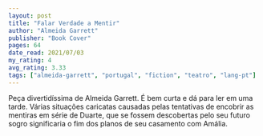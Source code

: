 ```yaml
---
layout: post
title: "Falar Verdade a Mentir"
author: "Almeida Garrett"
publisher: "Book Cover"
pages: 64
date_read: 2021/07/03
my_rating: 4
avg_rating: 3.33
tags: ["almeida-garrett", "portugal", "fiction", "teatro", "lang-pt"]
---
```


Peça divertidíssima de Almeida Garrett. É bem curta e dá para ler em uma tarde. Várias situações caricatas causadas pelas tentativas de encobrir as mentiras em série de Duarte, que se fossem descobertas pelo seu futuro sogro significaria o fim dos planos de seu casamento com Amália.

